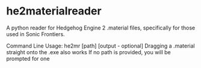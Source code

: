 # he2materialreader
A python reader for Hedgehog Engine 2 .material files, specifically for those used in Sonic Frontiers.

Command Line Usage: he2mr [path] [output - optional]
Dragging a .material straight onto the .exe also works
If no path is provided, you will be prompted for one
